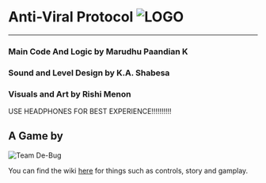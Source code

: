 # Anti-Viral Protocol ![LOGO](https://i.imgur.com/TupVtfV.png)
***
### Main Code And Logic by Marudhu Paandian K
### Sound and Level Design by K.A. Shabesa
### Visuals and Art by Rishi Menon

USE HEADPHONES FOR BEST EXPERIENCE!!!!!!!!!!

## A Game by 

![Team De-Bug](https://i.imgur.com/C3eA4g8.png)

You can find the wiki [here](https://github.com/Team-De-bug/Anti-Viral-Protocol/wiki) for things such as controls, story and gamplay.

